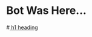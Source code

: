 #              Bot Was Here...


#[ h1 heading](https://cdn.discordapp.com/emojis/1223813304917430364.gif?size=96&quality=lossless) 
